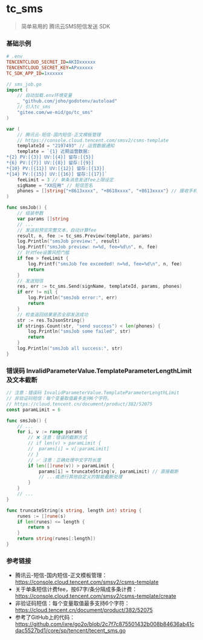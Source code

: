 # tc_sms

> 简单易用的 腾讯云SMS短信发送 SDK

### 基础示例

```ini
# .env
TENCENTCLOUD_SECRET_ID=AKIDxxxxxx
TENCENTCLOUD_SECRET_KEY=APxxxxxx
TC_SDK_APP_ID=1xxxxxx
```

```go
// sms_job.go
import (
	// 自动加载.env环境变量
	_ "github.com/joho/godotenv/autoload"
	// 引入tc_sms
	"gitee.com/we-mid/go/tc_sms"
)

var (
	// 腾讯云-短信-国内短信-正文模板管理
	// https://console.cloud.tencent.com/smsv2/csms-template
	templateId = "2197493" // 运营数据通知
	template = `{1} 近期运营数据:
*{2} PV:[{3}] UV:[{4}] 留存:[{5}]
*{6} PV:[{7}] UV:[{8}] 留存:[{9}]
*{10} PV:[{11}] UV:[{12}] 留存:[{13}]
*{14} PV:[{15}] UV:[{16}] 留存:[{17}]`
	feeLimit = 3 // 单条消息发送fee上限设定
	sigName = "XX应用" // 短信签名
	phones = []string{"+8613xxxx", "+8618xxxx", "+8613xxxx"} // 接收手机号码
)

func smsJob() {
	// 组装参数
	var params []string
	// ...
	// 发送前预览完整文本，自动计算fee
	result, n, fee := tc_sms.Preview(template, params)
	log.Println("smsJob preview:", result)
	log.Printf("smsJob preview: n=%d, fee=%d\n", n, fee)
	// 针对fee设置风控门槛
	if fee > feeLimit {
		log.Printf("smsJob fee exceeded! n=%d, fee=%d\n", n, fee)
		return
	}
	// 发送短信
	res, err := tc_sms.Send(signName, templateId, params, phones)
	if err != nil {
		log.Println("smsJob error:", err)
		return
	}
	// 检查返回结果是否全部发送成功
	str := res.ToJsonString()
	if strings.Count(str, "send success") < len(phones) {
		log.Println("smsJob some failed", str)
		return
	}
	log.Println("smsJob all success:", str)
}
```

### 错误码 InvalidParameterValue.TemplateParameterLengthLimit 及文本截断

```go
// 注意：错误码 InvalidParameterValue.TemplateParameterLengthLimit
// 非验证码短信：每个变量取值最多支持6个字符。
// https://cloud.tencent.cn/document/product/382/52075
const paramLimit = 6

func smsJob() {
	// ...
	for i, v := range params {
		// ❌ 注意：错误的截断方式
		// if len(v) > paramLimit {
		// 	params[i] = v[:paramLimit]
		// }
		// ✅ 注意：正确处理中文字符长度
		if len([]rune(v)) > paramLimit {
			params[i] = truncateString(v, paramLimit) // 直接截断
			// ...或进行其他自定义的智能截断处理
		}
	}
	// ...
}

func truncateString(s string, length int) string {
	runes := []rune(s)
	if len(runes) <= length {
		return s
	}
	return string(runes[:length])
}
```

### 参考链接

- 腾讯云-短信-国内短信-正文模板管理：https://console.cloud.tencent.com/smsv2/csms-template
- 关于单条短信计费fee，按67字/条分隔成多条计费：https://console.cloud.tencent.com/smsv2/csms-template/create
- 非验证码短信：每个变量取值最多支持6个字符：https://cloud.tencent.cn/document/product/382/52075
- 参考了GitHub上的代码：https://github.com/ixre/go2o/blob/2c7f7c875501432b008b84636ab41cdac5527bd1/core/sp/tencent/tecent_sms.go
